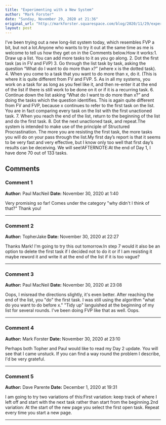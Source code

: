 ```yaml
---
title: "Experimenting with a New System"
author: "Mark Forster"
date: "Sunday, November 29, 2020 at 21:36"
original_url: "http://markforster.squarespace.com/blog/2020/11/29/experimenting-with-a-new-system.html"
layout: post
---
```


I’ve been trying out a new long-list system today, which resembles FVP a bit, but not a lot.Anyone who wants to try it out at the same time as me is welcome to tell us how they get on in the Comments below.How it works:1. Draw up a list. You can add more tasks to it as you go along.
2. Dot the first task (as in FV and FVP)
3. Go through the list task by task, asking the question “What do I want to do more than x?” (where x is the dotted task).
4. When you come to a task that you want to do more than x, do it. (This is where it is quite different from FV and FVP.
5. As in all my systems, you work on a task for as long as you feel like it, and then re-enter it at the end of the list if there is still work to be done on it or if it is a recurring task.
6. Continue down the list asking “What do I want to do more than x?” and doing the tasks which the question identifies. This is again quite different from FV and FVP, because x continues to refer to the first task on the list. You are in fact comparing every task on the list with the first unactioned task.
7. When you reach the end of the list, return to the beginning of the list and do the first task.
8. Dot the next unactioned task, and repeat.The system is intended to make use of the principle of Structured Procrastination. The more you are resisting the first task, the more tasks you will do on your pass through the list.My first day’s report is that it seems to be very fast and very effective, but I know only too well that first day’s results can be deceiving. We will see!AFTERNOTE:At the end of Day 1, I have done 70 out of 133 tasks.

## Comments

### Comment 1
**Author:** Paul MacNeil
**Date:** November 30, 2020 at 1:40

Very promising so far! Comes under the category "why didn't I think of that?" Thank you!

---

### Comment 2
**Author:** TopherJake
**Date:** November 30, 2020 at 22:27

Thanks Mark! I'm going to try this out tomorrow.In step 7 would it also be an option to delete the first task if I decided not to do it or if I am resisting it maybe reword it and write it at the end of the list if it is too vague?

---

### Comment 3
**Author:** Paul MacNeil
**Date:** November 30, 2020 at 23:08

Oops, I misread the directions slightly, it's even better. After reaching the end of the list, you "do" the first task. I was still using the algorithm "what do you want to do before x." "Tidy up" languished at the beginning of my list for several rounds. I've been doing FVP like that as well. Oops.

---

### Comment 4
**Author:** Mark Forster
**Date:** November 30, 2020 at 23:10

Perhaps both Topher and Paul would like to read my Day 2 update. You will see that I came unstuck. If you can find a way round the problem I describe, I'd be very grateful.

---

### Comment 5
**Author:** Dave Parente
**Date:** December 1, 2020 at 19:31

I am going to try two variations of this:First variation: keep track of where I left off and start with the next task rather than start from the beginning.2nd variation: At the start of the new page you select the first open task. Repeat every time you start a new page.

---

